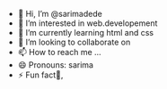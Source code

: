 - 👋 Hi, I’m @sarimadede
- 👀 I’m interested in web.developement
- 🌱 I’m currently learning html and css
- 💞️ I’m looking to collaborate on
- 📫 How to reach me ...
- 😄 Pronouns: sarima
- ⚡ Fun fact🥇,

<!---
sarimadede/sarimadede is a ✨ special ✨ repository because its `README.md` (this file) appears on your GitHub profile.
You can click the Preview link to take a look at your changes.
--->
